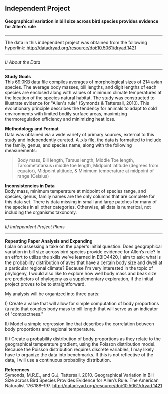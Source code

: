 ## Independent Project
####  Geographical variation in bill size across bird species provides evidence for Allen’s rule
__________
The data in this independent project was obtained from the following hyperlink:
http://datadryad.org/resource/doi:10.5061/dryad.1421
______
*I) About the Data*
_________
**Study Goals**  
 This 69.0KB data file compiles averages of morphological sizes of 214 avian species. The average body masses, bill lengths, and digit lengths of each species are enclosed along with values of minimum climate temperatures at the location of the species natural habitat. The study was constructed to illustrate evidence for "Allen's rule" (Symonds & Tattersall, 2010). This evolutionary principle describes the tendency for animals to adapt to cold environments with limited bodily surface areas, maximizing thermoregulation efficiency and minimizing heat loss. 

**Methodology and Format**  
Data was obtained via a wide variety of primary sources, external to this study and independently curated. A .xls file, the data is formatted to include the family, genus, and species name, along with the following measurements:  
 > Body mass, Bill length, Tarsus length, Middle Toe length, Tarsometatarsus+middle toe length, Midpoint latitude (degrees from equator), Midpoint altitude, & Minimum temperature at midpoint of range (Celsius)
 
 **Inconsistencies in Data**  
 Body mass, minimum temperature at midpoint of species range, and species, genus, family names are the only columns that are complete for this data set. There is data missing in small and large patches for many of the species in all other categories. Otherwise, all data is numerical, not including the organisms taxonomy. 
 ________
*II) Independent Project Plans*
__________
**Repeating Paper Analysis and Expanding**  
I plan on assessing a take on the paper's initial question: Does geographical variation in bill size across bird species provide evidence for Allen’s rule? In an effort to utilize the skills we've learned in EBIO4420, I aim to ask: what is the probability distribution of aves that have a certain body size and dwell at a particular regional climate? Because I'm very interested in the topic of phylogeny, I would also like to explore how well body mass and beak size are predictors of phylogeny as a supplementary exploration, if the initial project proves to be to straightforward. 

My analysis will be organized into three parts:

I) Create a value that will allow for simple computation of body proportions (a ratio that couples body mass to bill length that will serve as an indicator of "compactness."

II) Model a simple regression line that describes the correlation between body proportions and regional temperature.

III) Create a probability distribution of body proportions as they relate to the geographical temperature gradient, using the Poisson distribution model. Because the Poisson distribution requires discrete variables, I may likely have to organize the data into benchmarks. If this is not reflective of the data, I will use a continuous probability distribution. 

**References**  
Symonds, M.R.E., and G.J. Tattersall. 2010. Geographical Variation in Bill Size across Bird Species Provides Evidence for Allen’s Rule. The American Naturalist 176:188–197. http://datadryad.org/resource/doi:10.5061/dryad.1421
